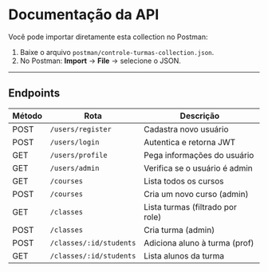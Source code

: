 # Documentação da API

Você pode importar diretamente esta collection no Postman:

1. Baixe o arquivo `postman/controle-turmas-collection.json`.
2. No Postman: **Import** → **File** → selecione o JSON.

---

## Endpoints

| Método | Rota                  | Descrição                         |
| ------ | --------------------- | --------------------------------- |
| POST   | `/users/register`     | Cadastra novo usuário             |
| POST   | `/users/login`        | Autentica e retorna JWT           |
| GET    | `/users/profile`      | Pega informações do usuário       |
| GET   | `/users/admin`        | Verifica se o usuário é admin     |
| GET    | `/courses`            | Lista todos os cursos             |
| POST   | `/courses`            | Cria um novo curso (admin)        |
| GET    | `/classes`            | Lista turmas (filtrado por role)  |
| POST   | `/classes`            | Cria turma (admin)                |
| POST   | `/classes/:id/students`| Adiciona aluno à turma (prof)    |
| GET    | `/classes/:id/students`| Lista alunos da turma            |
